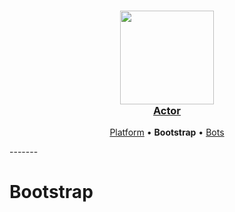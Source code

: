 <h3 align="center">
  <a href="https://github.com/actorapp/actor-platform">
    <img src="docs/assets/ActorLogo.png" width="150" />
    <br />
    Actor
  </a>
</h3>
<p align="center">
  <a href="https://github.com/actorapp/actor-platform">Platform</a> &bull; 
  <b>Bootstrap</b> &bull; 
  <a href="https://github.com/actorapp/actor-bots">Bots</a>
</p>
-------

Bootstrap
============